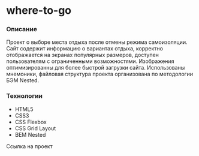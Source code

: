 # where-to-go

### Описание

Проект о выборе места отдыха после отмены режима самоизоляции.
Сайт содержит информацию о вариантах отдыха, корректно отображается на экранах популярных размеров, доступен пользователям с ограниченными возможностями.
Изображения оптимизированны для более быстрой загрузки сайта. Использованы мнемоники, файловая структура проекта организована по методологии БЭМ Nested.


### Технологии

* HTML5
* CSS3
* CSS Flexbox
* CSS Grid Layout
* BEM Nested

Ссылка на проект 
